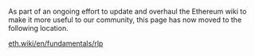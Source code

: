 As part of an ongoing effort to update and overhaul the Ethereum wiki to make it more useful to our community, this page has now moved to the following location.

[eth.wiki/en/fundamentals/rlp](https://eth.wiki/en/fundamentals/rlp)